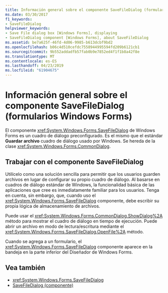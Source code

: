 ```yaml
---
title: Información general sobre el componente SaveFileDialog (formularios Windows Forms)
ms.date: 03/30/2017
f1_keywords:
- SaveFileDialog
helpviewer_keywords:
- Save File dialog box [Windows Forms], displaying
- SaveFileDialog component [Windows Forms], about SaveFileDialog
ms.assetid: be7a625f-46fd-4d06-9985-b613dcbf9bd2
ms.openlocfilehash: b06c4d510cefdc7558944995594fd209b6121cb1
ms.sourcegitcommit: 9b552addadfb57fab0b9e7852ed4f1f1b8a42f8e
ms.translationtype: MT
ms.contentlocale: es-ES
ms.lasthandoff: 04/23/2019
ms.locfileid: "61904675"
---
```

# <a name="savefiledialog-component-overview-windows-forms"></a>Información general sobre el componente SaveFileDialog (formularios Windows Forms)
El componente <xref:System.Windows.Forms.SaveFileDialog> de Windows Forms es un cuadro de diálogo preconfigurado. Es el mismo que el estándar **Guardar archivo** cuadro de diálogo usado por Windows. Se hereda de la clase <xref:System.Windows.Forms.CommonDialog>.  
  
## <a name="working-with-the-savefiledialog-component"></a>Trabajar con el componente SaveFileDialog  
 Utilícelo como una solución sencilla para permitir que los usuarios guarden archivos en lugar de configurar su propio cuadro de diálogo. Al basarse en cuadros de diálogo estándar de Windows, la funcionalidad básica de las aplicaciones que cree es inmediatamente familiar para los usuarios. Tenga en cuenta, sin embargo, que, cuando uso el <xref:System.Windows.Forms.SaveFileDialog> componente, debe escribir su propia lógica de almacenamiento de archivos.  
  
 Puede usar el <xref:System.Windows.Forms.CommonDialog.ShowDialog%2A> método para mostrar el cuadro de diálogo en tiempo de ejecución. Puede abrir un archivo en modo de lectura/escritura mediante el <xref:System.Windows.Forms.SaveFileDialog.OpenFile%2A> método.  
  
 Cuando se agrega a un formulario, el <xref:System.Windows.Forms.SaveFileDialog> componente aparece en la bandeja en la parte inferior del Diseñador de Windows Forms.  
  
## <a name="see-also"></a>Vea también

- <xref:System.Windows.Forms.SaveFileDialog>
- [SaveFileDialog (componente)](savefiledialog-component-windows-forms.md)

